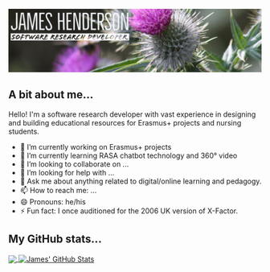 ![Header](https://raw.githubusercontent.com/jameshenderson12/jameshenderson12/main/personal-profile-banner.png "Header")
<!--
<img align="center" src="https://github-readme-stats.vercel.app/api/<CARD_TYPE>/?username=jameshenderson12&theme=<THEME_NAME>" />
-->

## A bit about me...
Hello! I'm a software research developer with vast experience in designing and building educational resources for Erasmus+ projects and nursing students.
- 🔭 I’m currently working on Erasmus+ projects
- 🌱 I’m currently learning RASA chatbot technology and 360&deg; video
- 👯 I’m looking to collaborate on ...
- 🤔 I’m looking for help with ...
- 💬 Ask me about anything related to digital/online learning and pedagogy.
- 📫 How to reach me: ...
- 😄 Pronouns: he/his
- ⚡ Fun fact: I once auditioned for the 2006 UK version of X-Factor.

## My GitHub stats...
<a href="https://github.com/jameshenderson12/jameshenderson12">
  <img align="center" src="https://github-readme-stats.vercel.app/api/top-langs/?username=jameshenderson12&hide=java,html&title_color=ffffff&text_color=c9cacc&icon_color=2bbc8a&bg_color=1d1f21" />
</a>
<a href="https://github.com/jameshenderson12/jameshenderson12">
  <img align="center" src="https://github-readme-stats.vercel.app/api?username=jameshenderson12&show_icons=true&line_height=27&count_private=true&title_color=ffffff&text_color=c9cacc&icon_color=2bbc8a&bg_color=1d1f21" alt="James' GitHub Stats" />
</a>

<!--
**jameshenderson12/jameshenderson12** is a ✨ _special_ ✨ repository because its `README.md` (this file) appears on your GitHub profile.


